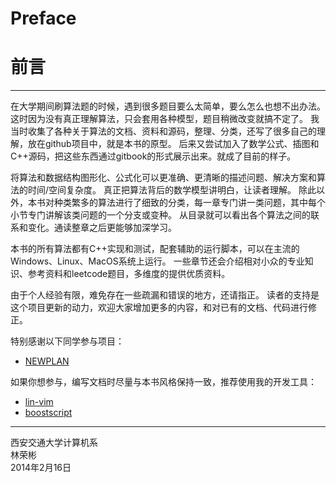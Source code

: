 # Preface
# 前言

--------

在大学期间刷算法题的时候，遇到很多题目要么太简单，要么怎么也想不出办法。
这时因为没有真正理解算法，只会套用各种模型，题目稍微改变就搞不定了。
我当时收集了各种关于算法的文档、资料和源码，整理、分类，还写了很多自己的理解，放在github项目中，就是本书的原型。
后来又尝试加入了数学公式、插图和C++源码，把这些东西通过gitbook的形式展示出来。就成了目前的样子。

将算法和数据结构图形化、公式化可以更准确、更清晰的描述问题、解决方案和算法的时间/空间复杂度。
真正把算法背后的数学模型讲明白，让读者理解。
除此以外，本书对种类繁多的算法进行了细致的分类，每一章专门讲一类问题，其中每个小节专门讲解该类问题的一个分支或变种。
从目录就可以看出各个算法之间的联系和变化。通读整章之后更能够加深学习。

本书的所有算法都有C++实现和测试，配套辅助的运行脚本，可以在主流的Windows、Linux、MacOS系统上运行。
一些章节还会介绍相对小众的专业知识、参考资料和leetcode题目，多维度的提供优质资料。

由于个人经验有限，难免存在一些疏漏和错误的地方，还请指正。
读者的支持是这个项目更新的动力，欢迎大家增加更多的内容，和对已有的文档、代码进行修正。

特别感谢以下同学参与项目：

* [NEWPLAN](https://github.com/NEWPLAN)

如果你想参与，编写文档时尽量与本书风格保持一致，推荐使用我的开发工具：

* [lin-vim](https://github.com/linrongbin16/lin-vim)
* [boostscript](https://github.com/linrongbin16/boostscript)

--------

西安交通大学计算机系 <br>
林荣彬 <br>
2014年2月16日 <br>
